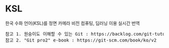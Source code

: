 ﻿# KSL
한국 수화 언어(KSL)를 정면 카메라 비전 컴퓨팅, 딥러닝 이용 실시간 번역

<pre>
참고 1. 원숭이도 이해할 수 있는 Git : https://backlog.com/git-tutorial/kr
참고 2. "Git pro2" e-book : https://git-scm.com/book/ko/v2
</pre>
